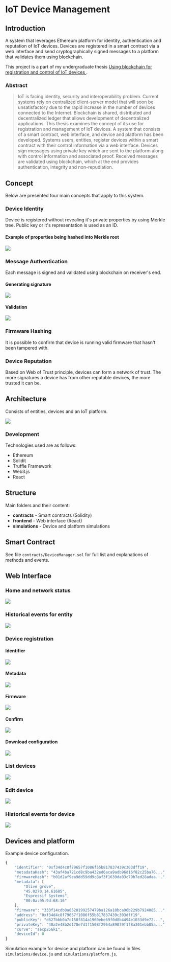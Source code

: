 # IoT Device Management

## Introduction

A system that leverages Ethereum platform for identity, authentication and reputation of IoT devices. Devices are registered in a smart contract via a web interface and send cryptographically signed messages to a platform that validates them using blockchain.

This project is a part of my undergraduate thesis [Using blockchain for registration and control of IoT devices
](https://zir.nsk.hr/en/islandora/object/riteh:1085).

### Abstract
> IoT is facing identity, security and interoperability problem. Current systems rely on centralized client-server model that will soon be unsatisfactory due to the rapid increase in the number of devices connected to the Internet. Blockchain is shared, distributed and decentralized ledger that allows development of decentralized applications. This thesis examines the concept of its use for registration and management of IoT devices. A system that consists of a smart contract, web interface, and device and platform has been developed. Systems users, entities, register devices within a smart contract with their control information via a web interface. Devices sign messages using private key which are sent to the platform along with control information and associated proof. Received messages are validated using blockchain, which at the end provides authentication, integrity and non-repudiation.

## Concept

Below are presented four main concepts that apply to this system.

### Device Identity
Device is registered without revealing it's private properties by using Merkle tree. Public key or it's representation is used as an ID. 

#### Example of properties being hashed into Merkle root
![](https://i.imgur.com/mt2TiQe.png)

### Message Authentication
Each message is signed and validated using blockchain on receiver's end.

#### Generating signature
![](https://i.imgur.com/3TTQcqZ.png)

#### Validation
![](https://i.imgur.com/5NpKIkW.png)

### Firmware Hashing
It is possible to confirm that device is running valid firmware that hasn't been tampered with.

### Device Reputation
Based on Web of Trust principle, devices can form a network of trust. The more signatures a device has from other reputable devices, the more trusted it can be.

## Architecture

Consists of entities, devices and an IoT platform. 

![](https://i.imgur.com/91p9lkX.png)

### Development

Technologies used are as follows:

* Ethereum
* Solidit
* Truffle Framework
* Web3.js
* React

## Structure

Main folders and their content:

* **contracts** - Smart contracts (Solidity)
* **frontend** - Web interface (React)
* **simulations** - Device and platform simulations

## Smart Contract

See file `contracts/DeviceManager.sol` for full list and explanations of methods and events.

## Web Interface

### Home and network status
![](https://i.imgur.com/8iPc2JF.png)

### Historical events for entity
![](https://i.imgur.com/snKZ5ze.png)

### Device registration

#### Identifier
![](https://i.imgur.com/9S4BLlF.png)

#### Metadata
![](https://i.imgur.com/eF1kStT.png)

#### Firmware
![](https://i.imgur.com/oUrcIXI.png)

#### Confirm
![](https://i.imgur.com/gmDYehL.png)

#### Download configuration
![](https://i.imgur.com/Yvdlslq.png)

### List devices
![](https://i.imgur.com/YDNMddz.png)

### Edit device
![](https://i.imgur.com/ga5Sy0C.png)

### Historical events for device
![](https://i.imgur.com/jvIeEW6.png)

## Devices and platform

Example device configuration.

```js
{
    "identifier": "0xf34d4c8f79657f1086f55b817837439c303dff19",
    "metadataHash": "43af4ba721cd8c9ba432ed6aca9adb96d16f82c25ba76...",
    "firmwareHash": "b01d2af9ea9dd59dd9c8af3f1639da03c79b7ed28adaa...",
    "metadata": [
        "Olive grove",
        "45.0270,14.61685",
        "Espressif Systems",
        "00:0a:95:9d:68:16"
    ],
    "firmware": "333f14cdb0a8520199257479ba126a10bca96b229b7924085...",
    "address": "0xf34d4c8f79657f1086f55b817837439c303dff19",
    "publicKey": "d627bbb0a7c150f814a1960ebe69f0d8b4494e1033d9e72...",
    "privateKey": "48a2e48b2d178e7d1f1508f2964a89079f1f8a301ebb85a...",
    "curve": "secp256k1",
    "deviceId": 0
}
```

Simulation example for device and platform can be found in files `simulations/device.js` and `simulations/platform.js`.